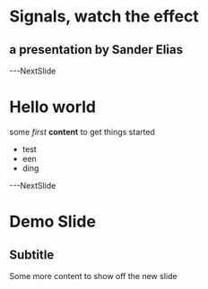 # Signals, watch the effect

## a presentation by Sander Elias

---NextSlide

# Hello world

some _first_ **content** to get things started

- test
- een
- ding

---NextSlide

# Demo Slide

## Subtitle

Some more content to show off the new slide
